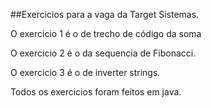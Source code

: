 ##Exercicios para a vaga da Target Sistemas.

O exercicio 1 é o de trecho de código da soma

O exercicio 2 é o da sequencia de Fibonacci.

O exercicio 3 é o de inverter strings.

Todos os exercicios foram feitos em java.
